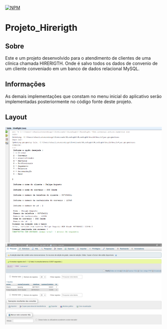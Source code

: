 [![NPM](https://img.shields.io/npm/l/react)](https://github.com/charlistonrodrigo/Projeto_Hirerigth/blob/add-license-1/LICENCE)

# Projeto_Hirerigth

## Sobre

Este e um projeto desenvolvido para o atendimento de clientes de uma clínica chamada HIRERIGTH. Onde é salvo todos os dados de convenio de um cliente conveniado em
um banco de dados relacional MySQL.

## Informações

As demais implementações que constam no menu inicial do aplicativo serão implementadas posteriormente no código fonte deste projeto.

## Layout
<p align="center">
  <img width="800" src="HireRigth.png">
  <img width="800" src="HireRight_SQL.png">
</P>
